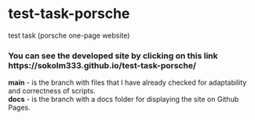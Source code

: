 # test-task-porsche
test task (porsche one-page website)

<h3>You can see the developed site by clicking on this link https://sokolm333.github.io/test-task-porsche/</h3>

<b>main</b> - is the branch with files that I have already checked for adaptability and correctness of scripts.<br>
<b>docs</b> - is the branch with a docs folder for displaying the site on Github Pages.
